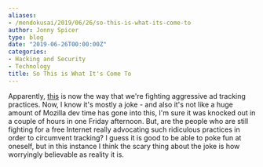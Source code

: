 ```yaml
---
aliases:
- /mendokusai/2019/06/26/so-this-is-what-its-come-to
author: Jonny Spicer
type: blog
date: "2019-06-26T00:00:00Z"
categories:
- Hacking and Security
- Technology
title: So This is What It's Come To
---
```

Apparently, [this](https://blog.mozilla.org/firefox/hey-advertisers-track-this/) is now the way that we're fighting aggressive ad
tracking practices. Now, I know it's mostly a joke - and also it's not like a huge amount of Mozilla dev time has gone into this, I'm
sure it was knocked out in a couple of hours in one Friday afternoon. But, are the people who are still fighting for a free Internet really
advocating such ridiculous practices in order to circumvent tracking? I guess it is good to be able to poke fun at oneself, but in this
instance I think the scary thing about the joke is how worryingly believable as reality it is.
